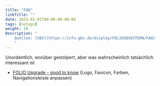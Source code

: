 ```yaml
---
title: "FAQ"
linkTitle: ""
date: 2023-02-01T00:00:00-00:00
tags: [notags]
weight: 10
Description: "
    Quellen: [GBV](https://info.gbv.de/display/FOLIOGBVEXTERN/FAQ)
    "
---
```


Unordentlich, worüber gestolpert, aber was wahrscheinlich tatsächlich interessant ist

* [FOLIO Upgrade - good to know](https://wiki.folio.org/display/Deutsche/FOLIO+Upgrade+-+good+to+know) (Logo, Favicon, Farben, Navigationsleiste anpassen)

